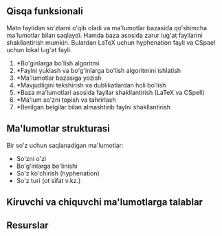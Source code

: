 ## Qisqa funksionali

Matn faylidan so'zlarni o'qib oladi va ma'lumotlar bazasida qo'shimcha ma'lumotlar bilan saqlaydi. Hamda baza asosida zarur lug'at fayllarini shakllantirish mumkin. Bulardan LaTeX uchun hyphenation fayli va CSpael uchun lokal lug'at fayli. 

1. *Bo'ginlarga bo'lish algoritmi
2. *Faylni yuklash va bo'g'inlarga bo'lish algoritmini ishlatish
3. *Ma'lumotlar bazasiga yozish
4. *Mavjudligini tekshirish va dublikatlardan holi bo'lish
5. *Baza ma'lumotlari asosida fayllar shakllantirish (LaTeX va CSpell)
6. *Ma'lum so'zni topish va tahrirlash
7. *Berilgan belgilar bilan almashtirib faylni shakllantirish


## Ma'lumotlar strukturasi

Bir so'z uchun saqlanadigan ma'lumotlar:
- So'zni o'zi
- Bo'g'inlarga bo'linishi
- So'z ko'chirish (hyphenation)
- So'z turi (ot sifat v.kz.)

## Kiruvchi va chiquvchi ma'lumotlarga talablar

## Resurslar